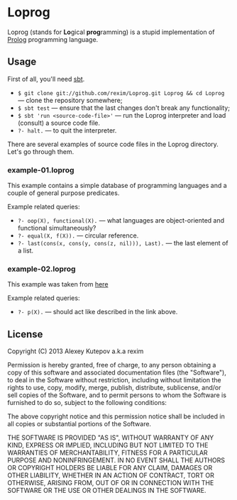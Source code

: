 # Loprog #

Loprog (stands for **Lo**gical **prog**ramming) is a stupid
implementation of [Prolog](https://en.wikipedia.org/wiki/Prolog)
programming language.

## Usage ##

First of all, you'll need [sbt](http://www.scala-sbt.org/).

* `$ git clone git://github.com/rexim/Loprog.git Loprog && cd Loprog`
— clone the repository somewhere;
* `$ sbt test` — ensure that the last changes don't break any
functionality;
* `$ sbt 'run <source-code-file>'` — run the Loprog interpreter and
load (consult) a source code file.
* `?- halt.` — to quit the interpreter.

There are several examples of source code files in the Loprog
directory. Let's go through them.

### example-01.loprog ###

This example contains a simple database of programming languages and a
couple of general purpose predicates.

Example related queries:

* `?- oop(X), functional(X).` — what languages are object-oriented and
  functional simultaneously?
* `?- equal(X, f(X)).` — circular reference.
* `?- last(cons(x, cons(y, cons(z, nil))), Last).` — the last element
  of a list.

### example-02.loprog ###

This example was taken from
[here](http://www.csupomona.edu/~jrfisher/www/prolog_tutorial/3_1.html)

Example related queries:

* `?- p(X).` — should act like described in the link above.

## License ##

Copyright (C) 2013 Alexey Kutepov a.k.a rexim

Permission is hereby granted, free of charge, to any person obtaining
a copy of this software and associated documentation files (the
"Software"), to deal in the Software without restriction, including
without limitation the rights to use, copy, modify, merge, publish,
distribute, sublicense, and/or sell copies of the Software, and to
permit persons to whom the Software is furnished to do so, subject to
the following conditions:

The above copyright notice and this permission notice shall be
included in all copies or substantial portions of the Software.

THE SOFTWARE IS PROVIDED "AS IS", WITHOUT WARRANTY OF ANY KIND,
EXPRESS OR IMPLIED, INCLUDING BUT NOT LIMITED TO THE WARRANTIES OF
MERCHANTABILITY, FITNESS FOR A PARTICULAR PURPOSE AND
NONINFRINGEMENT. IN NO EVENT SHALL THE AUTHORS OR COPYRIGHT HOLDERS BE
LIABLE FOR ANY CLAIM, DAMAGES OR OTHER LIABILITY, WHETHER IN AN ACTION
OF CONTRACT, TORT OR OTHERWISE, ARISING FROM, OUT OF OR IN CONNECTION
WITH THE SOFTWARE OR THE USE OR OTHER DEALINGS IN THE SOFTWARE.
